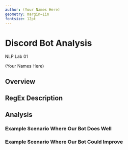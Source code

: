 ```yaml
---
author: (Your Names Here)
geometry: margin=1in
fontsize: 12pt
--- 
```


# Discord Bot Analysis

NLP Lab 01

(Your Names Here) 

## Overview

## RegEx Description

## Analysis

### Example Scenario Where Our Bot Does Well

### Example Scenario Where Our Bot Could Improve

